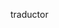 traductor 
<!DOCTYPE html>
<html lang="es">
<head>
    <meta charset="UTF-8">
    <meta name="viewport" content="width=device-width, initial-scale=1.0">
    <title>Traductor de Palabras</title>
    <script src="https://ajax.googleapis.com/ajax/libs/jquery/3.5.1/jquery.min.js"></script>
    <script>
        const apiKey = 'TU_CLAVE_DE_SUSCRIPCIÓN_AZURE'; // Reemplaza con tu clave de suscripción

        function traducir() {
            const palabra = document.getElementById("inputPalabra").value;
            const idiomaOrigen = 'es'; // Idioma de origen (español en este caso)
            const idiomaDestino = 'en'; // Idioma al que se traducirá (inglés en este caso)

            $.ajax({
                url: `https://api.cognitive.microsofttranslator.com/translate?api-version=3.0&from=${idiomaOrigen}&to=${idiomaDestino}`,
                type: 'POST',
                contentType: 'application/json',
                headers: {
                    'Ocp-Apim-Subscription-Key': apiKey,
                    'Ocp-Apim-Subscription-Region': 'westus', // Reemplaza con tu región
                },
                data: JSON.stringify([{ 'text': palabra }]),
                success: function (data) {
                    const palabraTraducida = data[0].translations[0].text;
                    document.getElementById("resultado").innerHTML = `Palabra traducida: ${palabraTraducida}`;
                },
                error: function (error) {
                    console.error('Error al traducir:', error);
                }
            });
        }
    </script>
</head>
<body>
    <h1>Traductor de Palabras</h1>
    <label for="inputPalabra">Ingresa una palabra:</label>
    <input type="text" id="inputPalabra">
    <button onclick="traducir()">Traducir</button>
    <p id="resultado"></p>
</body>
</html>

